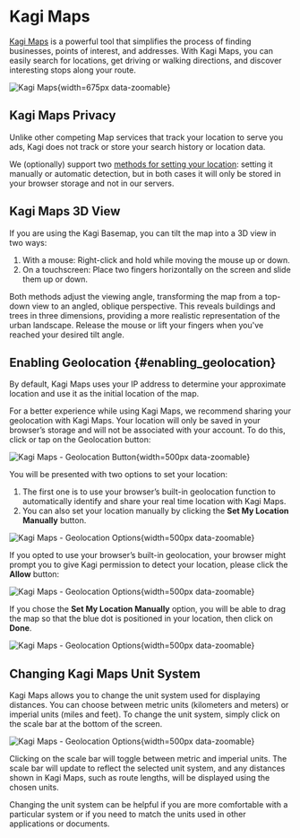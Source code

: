 # Kagi Maps

[Kagi Maps](https://kagi.com/maps) is a powerful tool that simplifies the process of finding businesses, points of interest, and addresses. With Kagi Maps, you can easily search for locations, get driving or walking directions, and discover interesting stops along your route.

![Kagi Maps](./media/kagi_maps_hero.png){width=675px data-zoomable}

## Kagi Maps Privacy

Unlike other competing Map services that track your location to serve you ads, Kagi does not track or store your search history or location data.

We (optionally) support two [methods for setting your location](#enabling_geolocation): setting it manually or automatic detection, but in both cases it will only be stored in your browser storage and not in our servers.

## Kagi Maps 3D View

If you are using the Kagi Basemap, you can tilt the map into a 3D view in two ways:

1. With a mouse: Right-click and hold while moving the mouse up or down.
2. On a touchscreen: Place two fingers horizontally on the screen and slide them up or down.

Both methods adjust the viewing angle, transforming the map from a top-down view to an angled, oblique perspective. This reveals buildings and trees in three dimensions, providing a more realistic representation of the urban landscape. Release the mouse or lift your fingers when you've reached your desired tilt angle.

## Enabling Geolocation {#enabling_geolocation}

By default, Kagi Maps uses your IP address to determine your approximate location and use it as the initial location of the map.

For a better experience while using Kagi Maps, we recommend sharing your geolocation with Kagi Maps. Your location will only be saved in your browser’s storage and will not be associated with your account. To do this, click or tap on the Geolocation button:

![Kagi Maps - Geolocation Button](./media/kagi_maps_geolocation_button.png){width=500px data-zoomable}

You will be presented with two options to set your location:

1. The first one is to use your browser’s built-in geolocation function to automatically identify and share your real time location with Kagi Maps.
2. You can also set your location manually by clicking the **Set My Location Manually** button.

![Kagi Maps - Geolocation Options](./media/kagi_maps_geolocation_options.png){width=500px data-zoomable}

If you opted to use your browser’s built-in geolocation, your browser might prompt you to give Kagi permission to detect your location, please click the **Allow** button:

![Kagi Maps - Geolocation Options](./media/kagi_maps_geolocation_permission.png){width=500px data-zoomable}

If you chose the **Set My Location Manually** option, you will be able to drag the map so that the blue dot is positioned in your location, then click on **Done**.

![Kagi Maps - Geolocation Options](./media/kagi_maps_geolocation_manually.png){width=500px data-zoomable}

## Changing Kagi Maps Unit System

Kagi Maps allows you to change the unit system used for displaying distances. You can choose between metric units (kilometers and meters) or imperial units (miles and feet). To change the unit system, simply click on the scale bar at the bottom of the screen.

![Kagi Maps - Geolocation Options](./media/kagi_maps_scalebar.png){width=500px data-zoomable}

Clicking on the scale bar will toggle between metric and imperial units. The scale bar will update to reflect the selected unit system, and any distances shown in Kagi Maps, such as route lengths, will be displayed using the chosen units.

Changing the unit system can be helpful if you are more comfortable with a particular system or if you need to match the units used in other applications or documents.
